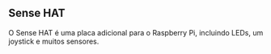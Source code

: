 ## Sense HAT

O Sense HAT é uma placa adicional para o Raspberry Pi, incluindo LEDs, um joystick e muitos sensores.